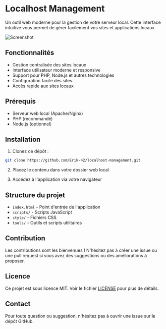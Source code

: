 # Localhost Management

Un outil web moderne pour la gestion de votre serveur local. Cette interface intuitive vous permet de gérer facilement vos sites et applications locaux.

![Screenshot](screenshot.png)

## Fonctionnalités

- Gestion centralisée des sites locaux
- Interface utilisateur moderne et responsive
- Support pour PHP, Node.js et autres technologies
- Configuration facile des sites
- Accès rapide aux sites locaux

## Prérequis

- Serveur web local (Apache/Nginx)
- PHP (recommandé)
- Node.js (optionnel)

## Installation

1. Clonez ce dépôt :
```bash
git clone https://github.com/Erik-42/localhost-management.git
```

2. Placez le contenu dans votre dossier web local

3. Accédez à l'application via votre navigateur

## Structure du projet

- `index.html` - Point d'entrée de l'application
- `scripts/` - Scripts JavaScript
- `style/` - Fichiers CSS
- `tools/` - Outils et scripts utilitaires

## Contribution

Les contributions sont les bienvenues ! N'hésitez pas à créer une issue ou une pull request si vous avez des suggestions ou des améliorations à proposer.

## Licence

Ce projet est sous licence MIT. Voir le fichier [LICENSE](LICENSE) pour plus de détails.

## Contact

Pour toute question ou suggestion, n'hésitez pas à ouvrir une issue sur le dépôt GitHub.
